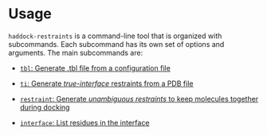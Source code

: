 # Usage

`haddock-restraints` is a command-line tool that is organized with subcommands. Each subcommand has its own set of options and arguments. The main subcommands are:

- [`tbl`: Generate .tbl file from a configuration file](./tbl.md)

- [`ti`: Generate _true-interface_ restraints from a PDB file](./ti.md)

- [`restraint`: Generate _unambiguous restraints_ to keep molecules together during docking](./restraint.md)

- [`interface`: List residues in the interface](./interface.md)
